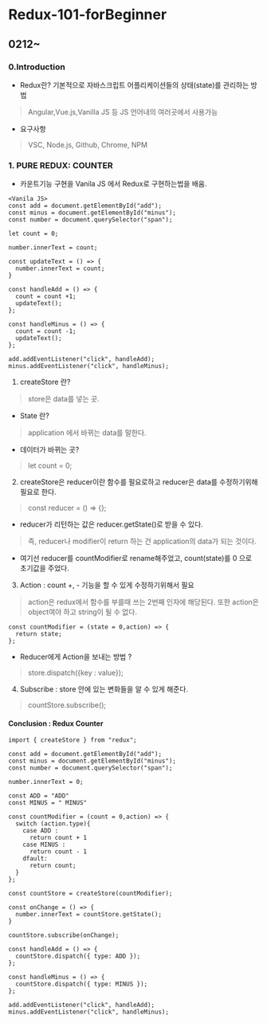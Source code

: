 # Redux-101-forBeginner

## 0212~
### 0.Introduction
* Redux란? 기본적으로 자바스크립트 어플리케이션들의 상태(state)를 관리하는 방법
> Angular,Vue.js,Vanilla JS 등 JS 언어내의 여러곳에서 사용가능
* 요구사항
> VSC, Node.js, Github, Chrome, NPM

### 1. PURE REDUX: COUNTER
* 카운트기능 구현을 Vanila JS 에서 Redux로 구현하는법을 배움.
```
<Vanila JS>
const add = document.getElementById("add");
const minus = document.getElementById("minus");
const number = document.querySelector("span");

let count = 0;

number.innerText = count;

const updateText = () => {
  number.innerText = count;
}

const handleAdd = () => {
  count = count +1;
  updateText();
};

const handleMinus = () => {
  count = count -1;
  updateText();
};

add.addEventListener("click", handleAdd);
minus.addEventListener("click", handleMinus);
```

1. createStore 란?
> store은 data를 넣는 곳.
* State 란?
> application 에서 바뀌는 data를 말한다.
* 데이터가 바뀌는 곳?
> let count = 0;
2. createStore은 reducer이란 함수를 필요로하고 reducer은 data를 수정하기위해 필요로 한다.
> const reducer = () => {};
* reducer가 리턴하는 값은 reducer.getState()로 받을 수 있다.
> 즉, reducer나 modifier이 return 하는 건 application의 data가 되는 것이다.
* 여기선 reducer를 countModifier로 rename해주었고, count(state)를 0 으로 초기값을 주었다.
3. Action : count +, - 기능을 할 수 있게 수정하기위해서 필요
> action은 redux에서 함수를 부를때 쓰는 2번째 인자에 해당된다. 또한 action은 object여야 하고 string이 될 수 없다.
```
const countModifier = (state = 0,action) => {
  return state;
};
```
* Reducer에게 Action을 보내는 방법 ?
> store.dispatch({key : value});

4. Subscribe : store 안에 있는 변화들을 알 수 있게 해준다.
> countStore.subscribe();

#### Conclusion : Redux Counter
```
import { createStore } from "redux";

const add = document.getElementById("add");
const minus = document.getElementById("minus");
const number = document.querySelector("span");

number.innerText = 0;

const ADD = "ADD"
const MINUS = " MINUS"

const countModifier = (count = 0,action) => {
  switch (action.type){
    case ADD :
      return count + 1
    case MINUS : 
      return count - 1
    dfault:
      return count;
  }
};

const countStore = createStore(countModifier);

const onChange = () => {
  number.innerText = countStore.getState();
}

countStore.subscribe(onChange);

const handleAdd = () => {
  countStore.dispatch({ type: ADD });
};

const handleMinus = () => {
  countStore.dispatch({ type: MINUS });
};

add.addEventListener("click", handleAdd);
minus.addEventListener("click", handleMinus);
```
